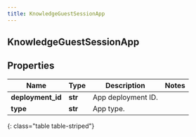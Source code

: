 ```yaml
---
title: KnowledgeGuestSessionApp
---
```

## KnowledgeGuestSessionApp

## Properties

|Name | Type | Description | Notes|
|------------ | ------------- | ------------- | -------------|
| **deployment_id** | **str** | App deployment ID. | |
| **type** | **str** | App type. | |
{: class="table table-striped"}



